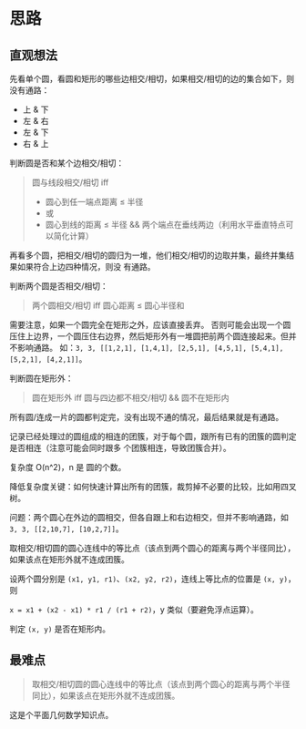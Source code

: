 # 思路

## 直观想法

先看单个圆，看圆和矩形的哪些边相交/相切，如果相交/相切的边的集合如下，则没有通路：

- 上 & 下
- 左 & 右
- 左 & 下
- 右 & 上

判断圆是否和某个边相交/相切：

> 圆与线段相交/相切 iff
>
> - 圆心到任一端点距离 ≤ 半径
> - 或
> - 圆心到线的距离 ≤ 半径 && 两个端点在垂线两边（利用水平垂直特点可以简化计算）

再看多个圆，把相交/相切的圆归为一堆，他们相交/相切的边取并集，最终并集结果如果符合上边四种情况，则没
有通路。

判断两个圆是否相交/相切：

> 两个圆相交/相切 iff 圆心距离 ≤ 圆心半径和

需要注意，如果一个圆完全在矩形之外，应该直接丢弃。
否则可能会出现一个圆压住上边界，一个圆压住右边界，然后矩形外有一堆圆把前两个圆连接起来。但并不影响通路。
如：`3, 3, [[1,2,1], [1,4,1], [2,5,1], [4,5,1], [5,4,1], [5,2,1], [4,2,1]]`。

判断圆在矩形外：

> 圆在矩形外 iff 圆与四边都不相交/相切 && 圆不在矩形内

所有圆/连成一片的圆都判定完，没有出现不通的情况，最后结果就是有通路。

记录已经处理过的圆组成的相连的团簇，对于每个圆，跟所有已有的团簇的圆判定是否相连（注意可能会同时跟多
个团簇相连，导致团簇合并）。

复杂度 O(n^2)，n 是 圆的个数。

降低复杂度关键：如何快速计算出所有的团簇，裁剪掉不必要的比较，比如用四叉树。

问题：两个圆心在外边的圆相交，但各自跟上和右边相交，但并不影响通路，如 `3, 3, [[2,10,7], [10,2,7]]`。

取相交/相切圆的圆心连线中的等比点（该点到两个圆心的距离与两个半径同比），如果该点在矩形外就不连成团簇。

设两个圆分别是 `(x1, y1, r1)`、`(x2, y2, r2)`，连线上等比点的位置是 `(x, y)`，则

`x = x1 + (x2 - x1) * r1 / (r1 + r2)`，y 类似（要避免浮点运算）。

判定 `(x, y)` 是否在矩形内。

## 最难点

> 取相交/相切圆的圆心连线中的等比点（该点到两个圆心的距离与两个半径同比），如果该点在矩形外就不连成团簇。

这是个平面几何数学知识点。
